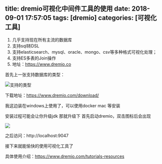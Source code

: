 title: dremio可视化中间件工具的使用
date: 2018-09-01 17:57:05
tags: [dremio]
categories: [可视化工具]
---
1. 几乎支持现在所有主流的数据库
2. 支持sql转DSL
3. 支持elasticsearch、mysql、oracle、mongo、csv等多种格式可视化处理；
4. 支持ES多表的Join操作
5. 地址：https://www.dremio.co
<!--more-->
首先上一张支持数据库的类型：

![支持的类型](/images/可视化工具.png)

下载地址：https://www.dremio.com/download/

我这边装在windows上使用了，可以使用docker mac 等安装

安装过程可能会让你升级jdk 那就升级下
首先启动dremio，双击图标后会出现

![](/images/启动.jpg)

之后访问：http://localhost:9047

接下来就能愉快的使用可视化工具了

具体使用介绍：https://www.dremio.com/tutorials-resources